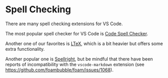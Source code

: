 # Spell Checking

There are many spell checking extensions for VS Code.

The most popular spell checker for VS Code is [Code Spell Checker](https://marketplace.visualstudio.com/items?itemName=streetsidesoftware.code-spell-checker).

Another one of our favorites is [LTeX](https://marketplace.visualstudio.com/items?itemName=valentjn.vscode-ltex&ssr=false#overview), which is a bit heavier but offers some extra functionality.

Another popular one is [Spellright](https://marketplace.visualstudio.com/items?itemName=ban.spellright), but be mindful that there have been reports of incompatibility with the `vscode-markdown` extension (see https://github.com/foambubble/foam/issues/1068).

